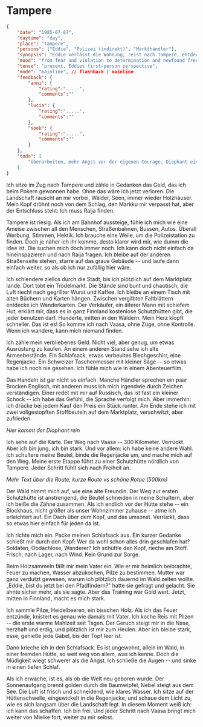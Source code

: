 # Tampere

```json
{
    "date": "1985-07-07",
    "daytime": "day",
    "place": "Tampere",
    "persons": ["Eddie", "Polizei (indirekt)", "Markthändler"],
    "synopsis": "Eddie verlässt die Wohnung, reist nach Tampere, entdeckt auf dem Markt die Möglichkeit über Schutzhütten nach Vaasa zu wandern und bricht in den Wald auf.",
    "mood": "from fear and violation to determination and newfound freedom",
    "tense": "present, Eddies first-person perspective",
    "mode": "mainline", // flashback | mainline
    "feedback": {
        "anni": {
            "rating":".....",
            "comments":""
        },
        "lucia": {
            "rating":".....",
            "comments":""
        },
        "soek": {
            "rating":".....",
            "comments":""
        }
    },
    "todo": [
        "Überarbeiten, mehr Angst vor der eigenen Courage, Diophant einordnen, Route besser beschreiben."
    ]
}
```

Ich sitze im Zug nach Tampere und zähle in Gedanken das Geld, das ich beim Pokern gewonnen habe. Ohne das wäre ich jetzt
verloren. Die Landschaft rauscht an mir vorbei, Wälder, Seen, immer
wieder Holzhäuser. Mein Kopf dröhnt noch von dem Schlag, den Markku mir
verpasst hat, aber der Entschluss steht: Ich muss Raija finden.

Tampere ist riesig. Als ich am Bahnhof aussteige, fühle ich mich wie
eine Ameise zwischen all den Menschen, Straßenbahnen, Bussen, Autos.
Überall Werbung, Stimmen, Hektik. Ich brauche eine Weile, um die
Polizeistation zu finden. Doch je näher ich ihr komme, desto klarer wird
mir, wie dumm die Idee ist. Die suchen mich doch immer noch. Ich kann
doch nicht einfach da hineinspazieren und nach Raija fragen. Ich bleibe
auf der anderen Straßenseite stehen, starre auf das graue Gebäude -- und
laufe dann einfach weiter, so als ob ich nur zufällig hier wäre.

Ich schlendere ziellos durch die Stadt, bis ich plötzlich auf dem
Marktplatz lande. Dort tobt ein Trödelmarkt. Die Stände sind bunt und
chaotisch, die Luft riecht nach gegrillter Wurst und Kaffee. Ich bleibe
an einem Tisch mit alten Büchern und Karten hängen. Zwischen vergilbten
Faltblättern entdecke ich Wanderkarten. Der Verkäufer, ein älterer Mann
mit schiefem Hut, erklärt mir, dass es in ganz Finnland kostenlose
Schutzhütten gibt, die jeder benutzen darf. Hunderte, mitten in den
Wäldern. Mein Herz klopft schneller. Das ist es! So komme ich nach
Vaasa, ohne Züge, ohne Kontrolle. Wenn ich wandere, kann mich niemand
finden.

Ich zähle mein verbliebenes Geld. Nicht viel, aber genug, um etwas
Ausrüstung zu kaufen. An einem anderen Stand sehe ich alte
Armeebestände. Ein Schlafsack, etwas verbeultes Blechgeschirr, eine
Regenjacke. Ein Schweizer Taschenmesser mit kleiner Säge -- so etwas
habe ich noch nie gesehen. Ich fühle mich wie in einem Abenteuerfilm.

Das Handeln ist gar nicht so einfach. Manche Händler sprechen ein paar
Brocken Englisch, mit anderen muss ich mich irgendwie durch Zeichen
verständigen. Einer redet mit mir auf Russisch, das ist fast ein kleiner
Schock -- ich habe das Gefühl, die Sprache verfolgt mich. Aber immerhin:
ich drücke bei jedem Kauf den Preis ein Stück runter. Am Ende stehe ich
mit zwei vollgestopften Stoffbeuteln auf dem Marktplatz, verschwitzt,
aber zufrieden.

*Hier kommt der Diophant rein*

Ich sehe auf die Karte. Der Weg nach Vaasa -- 300 Kilometer. Verrückt. Aber ich bin jung, ich bin stark. Und vor allem: ich habe keine andere Wahl. Ich schultere meine Beutel,
binde die Regenjacke um, und mache mich auf den Weg. Meine erste Etappe
führt zu einer Schutzhütte nördlich von Tampere. Jeder Schritt fühlt
sich nach Freiheit an.

*Mehr Text über die Route, kurze Route vs schöne Rotue (500km)*

Der Wald nimmt mich auf, wie eine alte Freundin. Der Weg zur ersten
Schutzhütte ist anstrengend, die Beutel schneiden in meine Schultern,
aber ich beiße die Zähne zusammen. Als ich endlich vor der Hütte stehe
-- ein Blockhaus, nicht größer als unser Wohnzimmer zuhause -- atme ich
erleichtert auf. Ein Dach über dem Kopf, und das umsonst. Verrückt, dass
so etwas hier einfach für jeden da ist.

Ich richte mich ein. Packe meinen Schlafsack aus. Ein kurzer Gedanke
schießt mir durch den Kopf: Wer da wohl schon alles drin geschlafen hat?
Soldaten, Obdachlose, Wanderer? Ich schüttle den Kopf, rieche am Stoff.
Frisch, nach Lager, nach Wind. Kein Grund zur Sorge.

Beim Holzsammeln fällt mir mein Vater ein. Wie er mir heimlich
beibrachte, Feuer zu machen, Wasser abzukochen, Pilze zu bestimmen.
Mutter war ganz verdutzt gewesen, warum ich plötzlich dauernd im Wald
zelten wollte. „Eddie, bist du jetzt bei den Pfadfindern?" hatte sie
gefragt und gelacht. Sie ahnte sicher mehr, als sie sagte. Aber das
Training war Gold wert. Jetzt, mitten in Finnland, macht es mich stark.

Ich sammle Pilze, Heidelbeeren, ein bisschen Holz. Als ich das Feuer
entzünde, knistert es genau wie damals mit Vater. Ich koche Reis mit
Pilzen -- die erste warme Mahlzeit seit Tagen. Der Geruch steigt mir in
die Nase, herzhaft und erdig, und plötzlich ist mir zum Heulen. Aber ich
bleibe stark, esse, genieße jede Gabel, bis der Topf leer ist.

Dann krieche ich in den Schlafsack. Es ist ungewohnt, allein im Wald, in
einer fremden Hütte, so weit weg von allem, was ich kenne. Doch die
Müdigkeit wiegt schwerer als die Angst. Ich schließe die Augen -- und
sinke in einen tiefen Schlaf.

Als ich erwache, ist es, als ob die Welt neu geboren wurde. Der
Sonnenaufgang brennt golden durch die Baumwipfel, Nebel steigt aus dem
See. Die Luft ist frisch und schneidend, wie klares Wasser. Ich sitze
auf der Hüttenschwelle, eingewickelt in die Regenjacke, und schaue dem
Licht zu, wie es sich langsam über die Landschaft legt. In diesem Moment
weiß ich: ich kann das schaffen. Ich bin frei. Und jeder Schritt nach
Vaasa bringt mich weiter von Mielke fort, weiter zu mir selbst.
